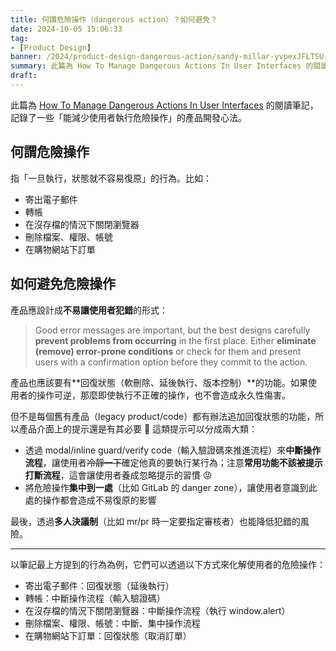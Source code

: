 ```yaml
---
title: 何謂危險操作（dangerous action）？如何避免？
date: 2024-10-05 15:06:33
tag:
- [Product Design]
banner: /2024/product-design-dangerous-action/sandy-millar-yvpexJFLTSU-unsplash.jpg
summary: 此篇為 How To Manage Dangerous Actions In User Interfaces 的閱讀筆記，記錄了一些「能減少使用者執行危險操作」的產品開發心法。
draft: 
---
```


此篇為 [How To Manage Dangerous Actions In User Interfaces](https://www.smashingmagazine.com/2024/09/how-manage-dangerous-actions-user-interfaces/) 的閱讀筆記，記錄了一些「能減少使用者執行危險操作」的產品開發心法。

## 何謂危險操作

指「一旦執行，狀態就不容易復原」的行為。比如：

- 寄出電子郵件
- 轉帳
- 在沒存檔的情況下關閉瀏覽器
- 刪除檔案、權限、帳號
- 在購物網站下訂單

## 如何避免危險操作

產品應設計成**不易讓使用者犯錯**的形式：

> Good error messages are important, but the best designs carefully **prevent problems from occurring** in the first place. Either **eliminate (remove) error-prone conditions** or check for them and present users with a confirmation option before they commit to the action.

產品也應該要有**回復狀態（軟刪除、延後執行、版本控制）**的功能。如果使用者的操作可逆，那麼即使執行不正確的操作，也不會造成永久性傷害。

但不是每個舊有產品（legacy product/code）都有辦法追加回復狀態的功能，所以產品介面上的提示還是有其必要 🌚 這類提示可以分成兩大類：

- 透過 modal/inline guard/verify code（輸入驗證碼來推進流程）來**中斷操作流程**，讓使用者~~冷靜一下~~確定他真的要執行某行為；注意**常用功能不該被提示打斷流程**，這會讓使用者養成忽略提示的習慣 😡
- 將危險操作**集中到一處**（比如 GitLab 的 danger zone），讓使用者意識到此處的操作都會造成不易復原的影響

最後，透過**多人決議制**（比如 mr/pr 時一定要指定審核者）也能降低犯錯的風險。

---

以筆記最上方提到的行為為例，它們可以透過以下方式來化解使用者的危險操作：

- 寄出電子郵件：回復狀態（延後執行）
- 轉帳：中斷操作流程（輸入驗證碼）
- 在沒存檔的情況下關閉瀏覽器：中斷操作流程（執行 window.alert）
- 刪除檔案、權限、帳號：中斷、集中操作流程
- 在購物網站下訂單：回復狀態（取消訂單）
